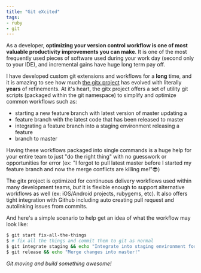 ```yaml
---
title: "Git eXcited"
tags:
- ruby
- git
---
```


As a developer, **optimizing your version control workflow is one of most valuable
productivity improvements you can make**.  It is one of the most
frequently used pieces of software used during your work day (second only to
your IDE), and incremental gains have huge long term pay off.

I have developed custom git extensions and workflows for a **long** time, and
it is amazing to see how much [the gitx project](https://github.com/wireframe/gitx)
has evolved with literally **years** of refinements.  At it's heart, the gitx
project offers a set of utility git scripts (packaged within the git namespace)
to simplify and optimize common workflows such as:

* starting a new feature branch with latest version of master updating a
* feature branch with the latest code that has been released to master
* integrating a feature branch into a staging environment releasing a feature
* branch to master

Having these workflows packaged into single commands is a huge help for your
entire team to just "do the right thing" with no guesswork or opportunities for
error (ex: "I forgot to pull latest master before I started my feature branch
and now the merge conflicts are killing me!"😎)

The gitx project is optimized for continuous delivery workflows used within
many development teams, *but* it is flexible enough to support alternative
workflows as well (ex: iOS/Android projects, rubygems, etc).  It also offers
tight integration with Github including auto creating pull request and
autolinking issues from commits.

And here's a simple scenario to help get an idea of what the workflow may look
like:

```bash
$ git start fix-all-the-things
$ # fix all the things and commit them to git as normal
$ git integrate staging && echo "Integrate into staging environment for QA"
$ git release && echo "Merge changes into master!"
```

*Git moving and build something awesome!*
